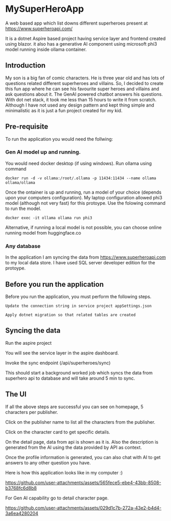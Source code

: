 # MySuperHeroApp
A web based app which list downs different superheroes present at https://www.superheroapi.com/

It is a dotnet Aspire based project having service layer and frontend created using blazor.
it also has a generative AI component using microsoft phi3 model running inside ollama container.

## Introduction
My son is a big fan of comic characters. He is three year old and has lots of questions related different superheroes and villains. So, I decided to create this fun app where he can see his favourite super heroes and villains and ask questions about it. The GenAI powered chatbot answers his questions. 
With dot net stack, it took me less than 15 hours to write it from scratch.
Although I have not used any design pattern and kept thing simple and minimalistic as it is just a fun project created for my kid.

## Pre-requisite
To run the application you would need the follwing:

### Gen AI model up and running.  
You would need docker desktop (if using windows).
Run ollama using command

`docker run -d -v ollama:/root/.ollama -p 11434:11434 --name ollama ollama/ollama`

Once the ontainer is up and running, run a model of your choice (depends upon your computers configuration).
My laptop configuration allowed phi3 model (although not very fast) for this protoype.
Use the folowing command to run the model.

`docker exec -it ollama ollama run phi3`

Alternative, if running a local model is not possible, you can choose online running model from huggingface.co

### Any database
In the application I am syncing the data from https://www.superheroapi.com to my local data store. I have used SQL server developer edition for the protoype. 

## Before you run the application
Before you run the application, you must perform the following steps.

`Update the connection string in service project appSettings.json`

`Apply dotnet migration so that related tables are created`

## Syncing the data
Run the aspire project

You will see the service layer in the aspire dashboard. 

Invoke the sync endpoint (/api/superheroes/sync) 

This should start a background worked job which syncs the data from superhero api to database and will take around 5 min to sync.

## The UI

If all the above steps are successful you can see on homepage, 5 characters per publisher.

Click on the publisher name to list all the characters from the publisher.

Click on the character card to get specific details. 

On the detail page, data from api is shown as it is. Also the description is generated from the AI using the data provided by API as context. 

Once the profile information is generated, you can also chat with AI to get answers to any other question you have.

Here is how this application looks like in my computer :)




https://github.com/user-attachments/assets/565fece5-ebe4-43bb-8508-b3768fc6d8b8


For Gen AI capability go to detail character page.




https://github.com/user-attachments/assets/029d1c7b-272a-43e2-b4d4-3a6ea4280204

